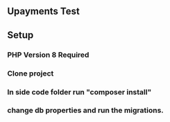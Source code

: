 ## Upayments Test

## Setup
### PHP Version 8 Required

### Clone project
### In side code folder run "composer install"
### change db properties and run the migrations.